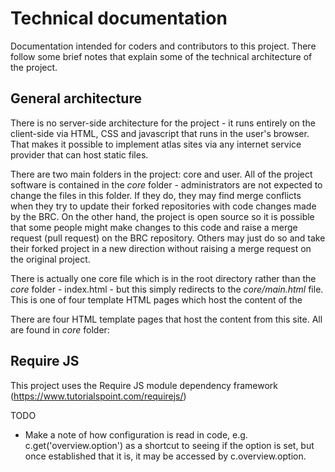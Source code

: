 # Technical documentation
Documentation intended for coders and contributors to this project. There follow some brief notes that explain some of the technical architecture of the project.

## General architecture
There is no server-side architecture for the project - it runs entirely on the client-side via HTML, CSS and javascript that runs in the user's browser. That makes it possible to implement atlas sites via any internet service provider that can host static files.

There are two main folders in the project: core and user. All of the project software is contained in the *core* folder - administrators are not expected to change the files in this folder. If they do, they may find merge conflicts when they try to update their forked repositories with code changes made by the BRC. On the other hand, the project is open source so it is possible that some people might make changes to this code and raise a merge request (pull request) on the BRC repository. Others may just do so and take their forked project in a new direction without raising a merge request on the original project.

There is actually one core file which is in the root directory rather than the *core* folder - index.html - but this simply redirects to the *core/main.html* file. This is one of four template HTML pages which host the content of the 

There are four HTML template pages that host the content from this site. All are found in *core* folder:


## Require JS
This project uses the Require JS module dependency framework (https://www.tutorialspoint.com/requirejs/)

TODO
- Make a note of how configuration is read in code, e.g. c.get('overview.option') as a shortcut to seeing if the option is set, but once established that it is, it may be accessed by c.overview.option.